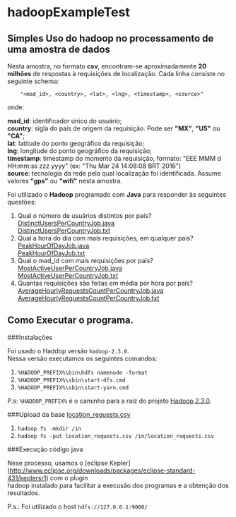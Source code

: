 # hadoopExampleTest

## Simples Uso do hadoop no processamento de uma amostra de dados

Nesta amostra, no formato **csv**, encontram-se aproximadamente **20 milhões** de respostas à requisições de localização. Cada linha consiste no
seguinte schema:

        "<mad_id>, <country>, <lat>, <lng>, <timestamp>, <source>"

onde:

**mad_id**: identificador único do usuário;<br/>
**country**: sigla do país de origem da requisição. Pode ser **"MX"**, **"US"** ou **"CA"**;<br/>
**lat**: latitude do ponto geográfico da requisição;<br/>
**lng**: longitude do ponto geográfico da requisição;<br/>
**timestamp**: timestamp do momento da requisição, formato: "EEE MMM d HH:mm:ss zzz yyyy" (ex: "Thu Mar 24 14:08:08
BRT 2016")<br/>
**source**: tecnologia da rede pela qual localização foi identificada. Assume valores **"gps"** ou **"wifi"** nesta amostra.<br/>

Foi utilizado o **Hadoop** programado com **Java** para responder às seguintes questões:

1. Qual o número de usuários distintos por país? <br/>
  [DistinctUsersPerCountryJob.java](https://github.com/alvarojoao/hadoopExampleTest/blob/master/src/DistinctUsersPerCountryJob.java)<br/>
  [DistinctUsersPerCountryJob.txt](https://github.com/alvarojoao/hadoopExampleTest/blob/master/src/results/DistinctUsersPerCountryJob.txt)<br/>
2. Qual a hora do dia com mais requisições, em qualquer país?<br/>
  [PeakHourOfDayJob.java](https://github.com/alvarojoao/hadoopExampleTest/blob/master/src/PeakHourOfDayJob.java)<br/>
  [PeakHourOfDayJob.txt](https://github.com/alvarojoao/hadoopExampleTest/blob/master/src/results/PeakHourOfDayJob.txt)<br/>
3. Qual o mad_id com mais requisições por país? <br/>
  [MostActiveUserPerCountryJob.java](https://github.com/alvarojoao/hadoopExampleTest/blob/master/src/MostActiveUserPerCountry.java)<br/>
  [MostActiveUserPerCountryJob.txt](https://github.com/alvarojoao/hadoopExampleTest/blob/master/src/results/MostActiveUserPerCountry.txt)<br/>
4. Quantas requisições são feitas em média por hora por país? <br/>
  [AverageHourlyRequestsCountPerCountryJob.java](https://github.com/alvarojoao/hadoopExampleTest/blob/master/src/AverageHourlyRequestsCountPerCountryJob.java)<br/>
  [AverageHourlyRequestsCountPerCountryJob.txt](https://github.com/alvarojoao/hadoopExampleTest/blob/master/src/results/AverageHourlyRequestsCountPerCountryJob.txt)<br/>


## Como Executar o programa.

###Instalações

Foi usado o Haddop versão `hadoop-2.3.0`. <br/>
Nessa versão executamos os seguintes comandos:

1. `%HADOOP_PREFIX%\bin\hdfs namenode -format` <br/>
2. `%HADOOP_PREFIX%\sbin\start-dfs.cmd` <br/>
3. `%HADOOP_PREFIX%\sbin\start-yarn.cmd` <br/>

P.s: `%HADOOP_PREFIX%` é o caminho para a raiz do projeto [Hadoop 2.3.0](https://wiki.apache.org/hadoop/Hadoop2OnWindows).

###Upload da base [location_requests.csv](https://s3.amazonaws.com/ubee-public/data-samples/location_requests/north_america_sample.gz)

1. `hadoop fs -mkdir /in` <br/>
2. `hadoop fs -put location_requests.csv /in/location_requests.csv` <br/>

###Execução código java

Nese processo, usamos o [eclipse Kepler] (http://www.eclipse.org/downloads/packages/eclipse-standard-431/keplersr1) com o plugin  <br/> hadoop instalado para facilitar a execusão dos programas e a obtenção dos resultados.

P.s.: Foi utilizado o host `hdfs://127.0.0.1:9000/` 
